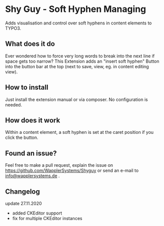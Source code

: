 # Shy Guy - Soft Hyphen Managing

Adds visualisation and control over soft hyphens in content elements to TYPO3.

## What does it do

Ever wondered how to force very long words to break into the next line if space gets too narrow?
This Extension adds an "insert soft hyphen" Button into the button bar at the top (next to save, view, eg. in content editing view).

## How to install

Just install the extension manual or via composer.
No configuration is needed.

## How does it work

Within a content element, a soft hyphen is set at the caret position if you click the button.

## Found an issue?

Feel free to make a pull request, explain the issue on https://github.com/WapplerSystems/Shyguy or send an e-mail to info@wapplersystems.de .

## Changelog

update 27.11.2020
- added CKEditor support
- fix for multiple CKEditor instances

